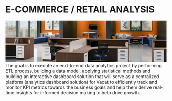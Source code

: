 # E-COMMERCE / RETAIL ANALYSIS
![](intro_image.png)
The goal is to execute an end-to-end data analytics project by performing
ETL process, building a data model, applying statistical methods and
building an interactive dashboard solution that will serve as a centralized
platform (analytics dashboard solution) for Vacat to efficiently track and
monitor KPI metrics towards the business goals and help them derive
real-time insights for informed decision making to help drive growth.
